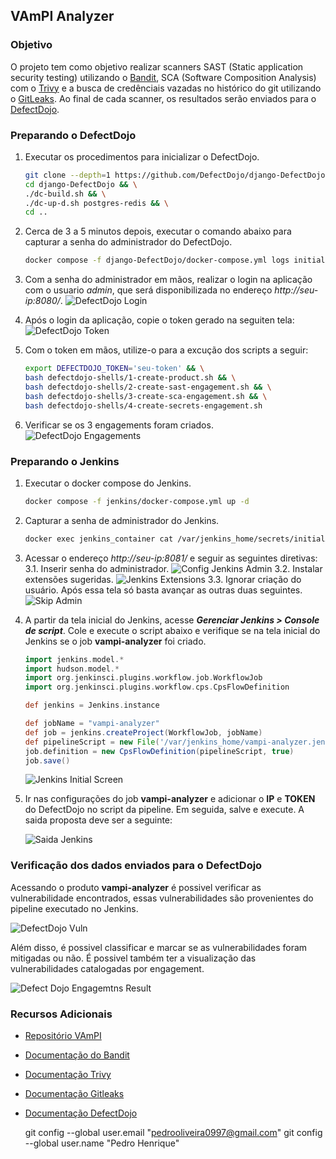 ## VAmPI Analyzer

### Objetivo
O projeto tem como objetivo realizar scanners SAST (Static application security testing) utilizando o [Bandit](https://bandit.readthedocs.io/en/latest/), SCA (Software Composition Analysis) com o [Trivy](https://trivy.dev/) e a busca de credênciais vazadas no histórico do git utilizando o [GitLeaks](https://gitleaks.io/). Ao final de cada scanner, os resultados serão enviados para o [DefectDojo](https://docs.defectdojo.com/).


### Preparando o DefectDojo

 1. Executar os procedimentos para inicializar o DefectDojo.

    ```bash
    git clone --depth=1 https://github.com/DefectDojo/django-DefectDojo && \
    cd django-DefectDojo && \
    ./dc-build.sh && \
    ./dc-up-d.sh postgres-redis && \
    cd ..
    ```

2. Cerca de 3 a 5 minutos depois, executar o comando abaixo para capturar a senha do administrador do DefectDojo.
    ```bash
    docker compose -f django-DefectDojo/docker-compose.yml logs initializer | grep "Admin password:"
    ```
3. Com a senha do administrador em mãos, realizar o login na aplicação com o usuario *admin*, que será disponibilizada no endereço *http://seu-ip:8080/*.
![DefectDojo Login](/assets/defectdojo-login.png)


4. Após o login da aplicação, copie o token gerado na seguiten tela:
    ![DefectDojo Token](assets/defectdojo-token.png)

5. Com o token em mãos, utilize-o para a excução dos scripts a seguir:
    ```bash
    export DEFECTDOJO_TOKEN='seu-token' && \
    bash defectdojo-shells/1-create-product.sh && \
    bash defectdojo-shells/2-create-sast-engagement.sh && \
    bash defectdojo-shells/3-create-sca-engagement.sh && \
    bash defectdojo-shells/4-create-secrets-engagement.sh
    ```
6. Verificar se os 3 engagements foram criados.
![DefectDojo Engagements](assets/defectdojo-engagements.png)

### Preparando o Jenkins
1. Executar o docker compose do Jenkins.
    ```bash
    docker compose -f jenkins/docker-compose.yml up -d
    ```
2. Capturar a senha de administrador do Jenkins.
    ```bash
    docker exec jenkins_container cat /var/jenkins_home/secrets/initialAdminPassword
    ```
3. Acessar o endereço *http://seu-ip:8081/* e seguir as seguintes diretivas:
3.1. Inserir senha do administrador.
![Config Jenkins Admin](/assets/jenkins-pwd-admin.png)
3.2. Instalar extensões sugeridas.
![Jenkins Extensions](/assets/jenkins-extensions.png)
3.3. Ignorar criação do usuário. Após essa tela só basta avançar as outras duas seguintes.
![Skip Admin](/assets/jenkins-skip-admin.png)

4. A partir da tela inicial do Jenkins, acesse ***Gerenciar Jenkins > Console de script***. Cole e execute o script abaixo e verifique se na tela inicial do Jenkins se o job **vampi-analyzer** foi criado.
    ```groovy
    import jenkins.model.*
    import hudson.model.*
    import org.jenkinsci.plugins.workflow.job.WorkflowJob
    import org.jenkinsci.plugins.workflow.cps.CpsFlowDefinition

    def jenkins = Jenkins.instance

    def jobName = "vampi-analyzer"
    def job = jenkins.createProject(WorkflowJob, jobName)
    def pipelineScript = new File('/var/jenkins_home/vampi-analyzer.jenkinsfile').text
    job.definition = new CpsFlowDefinition(pipelineScript, true)
    job.save()
    ```
    ![Jenkins Initial Screen](/assets/jenkins-initial-screen.png)

5. Ir nas configurações do job **vampi-analyzer** e adicionar o **IP** e **TOKEN** do DefectDojo no script da pipeline. Em seguida, salve e execute. A saida proposta deve ser a seguinte:


    ![Saida Jenkins](/assets/jenkins-success.png)

### Verificação dos dados enviados para o DefectDojo

Acessando o produto **vampi-analyzer** é possivel verificar as vulnerabilidade encontrados, essas vulnerabilidades são provenientes do pipeline executado no Jenkins.

![DefectDojo Vuln](/assets/defectdojo-vuln.png)

Além disso, é possivel classificar e marcar se as vulnerabilidades foram mitigadas ou não. É possivel também ter a visualização das vulnerabilidades catalogadas por engagement.

![Defect Dojo Engagemtns Result](/assets/defectdojo-engagements-result.png)


### Recursos Adicionais

- [Repositório VAmPI](https://github.com/erev0s/VAmPI.git)
- [Documentação do Bandit](https://bandit.readthedocs.io/en/latest/)
- [Documentação Trivy](https://trivy.dev/)
- [Documentação Gitleaks](https://gitleaks.io/)
- [Documentação DefectDojo](https://docs.defectdojo.com/)

  git config --global user.email "pedrooliveira0997@gmail.com"
  git config --global user.name "Pedro Henrique"